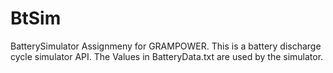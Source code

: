 # BtSim
BatterySimulator Assignmeny for GRAMPOWER.
This is a battery discharge cycle simulator API.
The Values in BatteryData.txt are used by the simulator.
